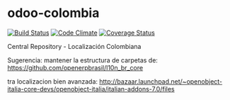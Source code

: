 odoo-colombia
=============
[![Build Status](https://travis-ci.org/odoo-colombia/odoo-colombia.svg?branch=master)](https://travis-ci.org/odoo-colombia/odoo-colombia) [![Code Climate](https://codeclimate.com/github/odoo-colombia/odoo-colombia.png)](https://codeclimate.com/github/odoo-colombia/odoo-colombia) [![Coverage Status](https://coveralls.io/repos/odoo-colombia/odoo-colombia/badge.png)](https://coveralls.io/r/odoo-colombia/odoo-colombia)

Central Repository - Localización Colombiana 


Sugerencia: mantener la estructura de carpetas de: https://github.com/openerpbrasil/l10n_br_core

tra localizacion bien avanzada: http://bazaar.launchpad.net/~openobject-italia-core-devs/openobject-italia/italian-addons-7.0/files
